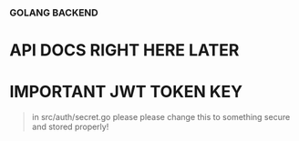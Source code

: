 ### GOLANG BACKEND

# API DOCS RIGHT HERE LATER

# IMPORTANT JWT TOKEN KEY
> in src/auth/secret.go please please change this to something secure and stored properly!